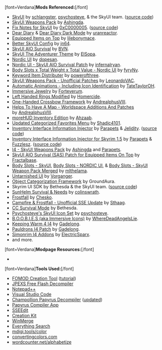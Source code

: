 \[font=Verdana\]**Mods Referenced:**\[/font\]

- [SkyUI](https://www.nexusmods.com/skyrimspecialedition/mods/12604) by [schlangster](https://www.nexusmods.com/users/28794), [psychosteve](https://www.nexusmods.com/users/37741), & the SkyUI team. ([source code](https://github.com/schlangster/skyui))
- [SkyUI Weapons Pack](https://www.nexusmods.com/skyrimspecialedition/mods/37231) by [Ashingda](https://www.nexusmods.com/users/10236085).
- [Fix Notes for SkyUI](https://www.nexusmods.com/skyrimspecialedition/mods/32561) by [0xC0000005](https://www.nexusmods.com/users/9645369). ([source code](https://www.nexusmods.com/skyrimspecialedition/mods/32561?tab=files))
- [Dear Diary](https://www.nexusmods.com/skyrimspecialedition/mods/23010) & [Dear Diary Dark Mode](https://www.nexusmods.com/skyrimspecialedition/mods/60837) by [uranreactor](https://www.nexusmods.com/users/1863120).
- [Equipped Items on Top](https://www.nexusmods.com/skyrimspecialedition/mods/32711) by [lilebonymace](https://www.nexusmods.com/users/59086436).
- [Better SkyUI Config](https://www.nexusmods.com/skyrimspecialedition/mods/49095) by [jn64](https://www.nexusmods.com/users/111923278).
- [SkyUI AIO Survival](https://www.nexusmods.com/skyrimspecialedition/mods/17601) by [BVN](https://www.nexusmods.com/users/5947991).
- [SkyUI The Adventurer Theme](https://www.nexusmods.com/skyrimspecialedition/mods/35568) by [ElSopa](https://www.nexusmods.com/users/6960827).
- [Nordic UI](https://www.nexusmods.com/skyrimspecialedition/mods/49881) by [dopesan](https://www.nexusmods.com/users/27579385).
- [Nordic UI - SkyUI AIO Survival Patch](https://www.nexusmods.com/skyrimspecialedition/mods/63879) by [infernalryan](https://www.nexusmods.com/users/14083160).
- [Body Slots x Total Weight x Total Value - Nordic UI](https://www.nexusmods.com/skyrimspecialedition/mods/68423) by [fyryNy](https://www.nexusmods.com/users/6714743).
- [Keyword Item Distributer](https://www.nexusmods.com/skyrimspecialedition/mods/55728) by [powerofthree](https://www.nexusmods.com/users/2148728).
- [SkyUI Weapons Pack - Unofficial Patches](https://www.nexusmods.com/skyrimspecialedition/mods/45544) by [LeonardoVAC](https://www.nexusmods.com/users/25225299).
- [Automatic Animations - Including Icon Identification](https://www.nexusmods.com/skyrimspecialedition/mods/59484) by [TateTaylorOH](https://www.nexusmods.com/users/61720101).
- [Immersive Jewelry](https://www.nexusmods.com/skyrimspecialedition/mods/5336) by [Forteverum](https://www.nexusmods.com/users/758255).
- [Left Handed Rings Modified](https://www.nexusmods.com/skyrimspecialedition/mods/3240) by [Homercide](https://www.nexusmods.com/users/5270870).
- [One-Handed Crossbow Framework](https://www.nexusmods.com/skyrimspecialedition/mods/74054) by [AndrealphusVIII](https://www.nexusmods.com/users/5646623).
- [Helps To Have A Map - Worldspace Additions And Patches](https://www.nexusmods.com/skyrimspecialedition/mods/37239) by [AndrealphusVIII](https://www.nexusmods.com/users/5646623).
- [moreHUD Inventory Edition](https://www.nexusmods.com/skyrimspecialedition/mods/18619) by [Ahzaab](https://www.nexusmods.com/users/368196).
- [Updated Categorized Favorites Menu](https://www.nexusmods.com/skyrimspecialedition/mods/16416) by [Shadic4101](https://www.nexusmods.com/users/16885409).
- [Inventory Interface Information Injector](https://www.nexusmods.com/skyrimspecialedition/mods/85702) by [Parapets](https://www.nexusmods.com/users/39501725) & [Jelidity](https://www.nexusmods.com/users/4569617). ([source code](https://github.com/Exit-9B/InventoryInjector))
- [Inventory Interface Information Injector for Skyrim 1.5](https://www.nexusmods.com/skyrimspecialedition/mods/87002) by [Parapets](https://www.nexusmods.com/users/39501725) & [Fuzzlesz](https://www.nexusmods.com/users/16623). ([source code](https://github.com/Fuzzlesz/InventoryInjector-SE))
- [I4 - SkyUI Weapons Pack](https://www.nexusmods.com/skyrimspecialedition/mods/85703) by [Ashingda](https://www.nexusmods.com/users/10236085) and [Parapets](https://www.nexusmods.com/users/39501725).
- [SkyUI AIO Survival (SAS) Patch for Equipped Items On Top](https://www.nexusmods.com/skyrimspecialedition/mods/52948) by [Fractalbase](https://www.nexusmods.com/users/6815679).
- [Body Slots - SkyUI](https://www.nexusmods.com/skyrimspecialedition/mods/49608), [Body Slots - NORDIC UI](https://www.nexusmods.com/skyrimspecialedition/mods/58803), & [Body Slots - SkyUI Weapon Pack Merged](https://www.nexusmods.com/skyrimspecialedition/mods/58835?tab=description) by [mlthelama](https://www.nexusmods.com/users/5190780).
- [Untarnished UI](https://www.nexusmods.com/skyrimspecialedition/mods/75188) by [Vorganger](https://www.nexusmods.com/users/70680968).
- [Object Categorization Framework](https://www.nexusmods.com/skyrimspecialedition/mods/81469) by GroundAura.
- Skyrim UI SDK by Bethesda & the SkyUI team. ([source code](https://github.com/Mardoxx/skyrimui))
- [SunHelm Survival & Needs](https://www.nexusmods.com/skyrimspecialedition/mods/39414) by [colinswrath](https://www.nexusmods.com/users/6850662).
- [Frostfall](https://www.nexusmods.com/skyrimspecialedition/mods/671) by [Chesko](https://www.nexusmods.com/users/187943).
- [Campfire & Frostfall - Unofficial SSE Update](https://www.nexusmods.com/skyrimspecialedition/mods/17925) by [Sthaag](https://www.nexusmods.com/users/4064736).
- [CC Survival Mode](https://en.uesp.net/wiki/Skyrim:Survival_Mode) by Bethesda.
- [Psychosteve's SkyUI Icon Set](https://www.nexusmods.com/skyrim/mods/11010) by [psychosteve](https://www.nexusmods.com/users/37741).
- [B.O.O.B.I.E.S (aka Immersive Icons)](https://www.nexusmods.com/skyrimspecialedition/mods/89241) by [WhereDeadAngelsLie](https://www.nexusmods.com/users/9170915).
- [Keeping Warm 4 I4](https://www.nexusmods.com/skyrimspecialedition/mods/86377) by [Gadelong](https://www.nexusmods.com/users/43232247).
- [Pauldrons I4 Patch](https://www.nexusmods.com/skyrimspecialedition/mods/86301) by [Gadelong](https://www.nexusmods.com/users/43232247).
- [Simonrim I4 Addons](https://www.nexusmods.com/skyrimspecialedition/mods/87608) by [ElectricSparx](https://www.nexusmods.com/users/32960085).
- and more.

\[font=Verdana\]**Modpage Resources:**\[/font\]

-

\[font=Verdana\]**Tools Used:**\[/font\]

- [FOMOD Creation Tool](https://www.nexusmods.com/fallout4/mods/6821) ([tutorial](https://youtu.be/rr79YmimJW0))
- [JPEXS Free Flash Decompiler](https://github.com/jindrapetrik/jpexs-decompiler/releases/tag/version15.1.1)
- [Notepad++](https://notepad-plus-plus.org/downloads/)
- [Visual Studio Code](https://code.visualstudio.com/)
- [Champollion Papyrus Decompiler](https://www.nexusmods.com/skyrim/mods/35307/) ([updated](https://github.com/Orvid/Champollion))
- [Papyrus Compiler App](https://www.nexusmods.com/skyrimspecialedition/mods/23852)
- [SSEEdit](https://www.nexusmods.com/skyrimspecialedition/mods/164)
- [Creation Kit](https://store.steampowered.com/app/1946180/Skyrim_Special_Edition_Creation_Kit/)
- [WinMerge](https://winmerge.org/?lang=en)
- [Everything Search](https://www.voidtools.com/)
- [mdigi.tools/color](https://mdigi.tools/color/)
- [convertingcolors.com](https://convertingcolors.com/)
- [wordcounter.net/alphabetize](https://wordcounter.net/alphabetize)